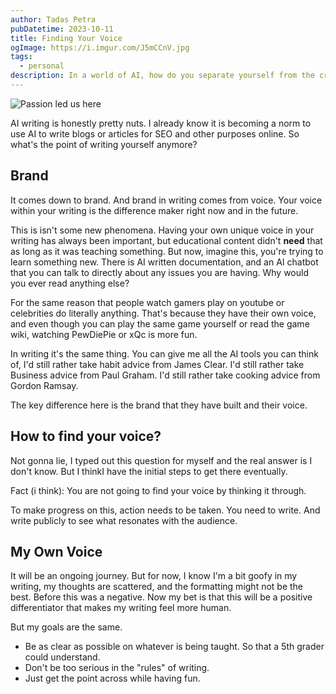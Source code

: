 ```yaml
---
author: Tadas Petra
pubDatetime: 2023-10-11
title: Finding Your Voice
ogImage: https://i.imgur.com/J5mCCnV.jpg
tags:
  - personal
description: In a world of AI, how do you separate yourself from the crowd.
---
```



![Passion led us here](https://i.imgur.com/J5mCCnV.jpg)

AI writing is honestly pretty nuts. I already know it is becoming a norm to use AI to write blogs or articles for SEO and other purposes online. So what's the point of writing yourself anymore?

## Brand
It comes down to brand. And brand in writing comes from voice. Your voice within your writing is the difference maker right now and in the future. 

This is isn't some new phenomena. Having your own unique voice in your writing has always been important, but educational content didn't **need** that as long as it was teaching something. But now, imagine this, you're trying to learn something new. There is AI written documentation, and an AI chatbot that you can talk to directly about any issues you are having. Why would you ever read anything else?

For the same reason that people watch gamers play on youtube or celebrities do literally anything. That's because they have their own voice, and even though you can play the same game yourself or read the game wiki, watching PewDiePie or xQc is more fun. 

In writing it's the same thing. You can give me all the AI tools you can think of, I'd still rather take habit advice from James Clear. I'd still rather take Business advice from Paul Graham. I'd still rather take cooking advice from Gordon Ramsay. 

The key difference here is the brand that they have built and their voice.

## How to find your voice?
Not gonna lie, I typed out this question for myself and the real answer is I don't know. But I thinkI have the initial steps to get there eventually. 

Fact (i think): You are not going to find your voice by thinking it through. 

To make progress on this, action needs to be taken. You need to write. And write publicly to see what resonates with the audience. 

## My Own Voice
It will be an ongoing journey. But for now, I know I'm a bit goofy in my writing, my thoughts are scattered, and the formatting might not be the best. Before this was a negative. Now my bet is that this will be a positive differentiator that makes my writing feel more human.

But my goals are the same.
* Be as clear as possible on whatever is being taught. So that a 5th grader could understand. 
* Don't be too serious in the "rules" of writing. 
* Just get the point across while having fun.